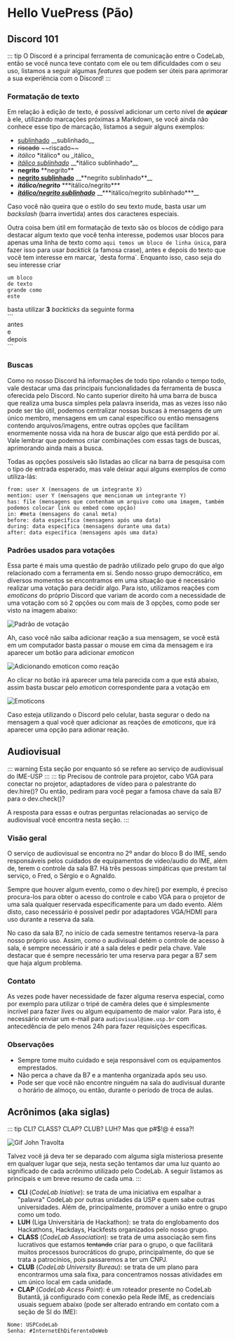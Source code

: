 # Hello VuePress (Pão)

## Discord 101
::: tip
O Discord é a principal ferramenta de comunicação entre o CodeLab, então se você nunca teve contato com ele ou tem dificuldades com o seu uso, listamos a seguir algumas *features* que podem ser úteis para aprimorar a sua experiência com o Discord!
:::

### Formatação de texto
Em relação à edição de texto, é possível adicionar um certo nível de ***açúcar*** à ele, utilizando marcações próximas a Markdown, se você ainda não conhece esse tipo de marcação, listamos a seguir alguns exemplos:
- <u>sublinhado</u> \_\_sublinhado\_\_
- ~~riscado~~ \~\~riscado\~\~
- *itálico* \*itálico\* ou \_itálico\_
- *<u>itálico sublinhado</u>* \_\_\*itálico sublinhado\*\_\_
- **negrito** \*\*negrito\*\*
- **<u>negrito sublinhado</u>** \_\_\*\*negrito sublinhado\*\*\_\_
- ***itálico/negrito*** \*\*\*itálico/negrito\*\*\*
- ***<u>itálico/negrito sublinhado</u>*** \_\_\*\*\*itálico/negrito sublinhado\*\*\*\_\_

Caso você não queira que o estilo do seu texto mude, basta usar um *backslash* (barra invertida) antes dos caracteres especiais.

Outra coisa bem útil em formatação de texto são os blocos de código para destacar algum texto que você tenha interesse, podemos usar blocos para apenas uma linha de texto como `aqui temos um bloco de linha única`, para fazer isso para usar *backtick* (a famosa crase), antes e depois do texto que você tem interesse em marcar, \`desta forma\`. Enquanto isso, caso seja do seu interesse criar
```
um bloco
de texto
grande como
este
```
basta utilizar **3** *backticks* da seguinte forma<br/>
\`\`\`<br/>
antes<br/>
e<br/>
depois<br/>
\`\`\`

### Buscas
Como no nosso Discord há informações de todo tipo rolando o tempo todo, vale destacar uma das principais funcionalidades da ferramenta de busca oferecida pelo Discord. No canto superior direito há uma barra de busca que realiza uma busca simples pela palavra inserida, mas as vezes isso não pode ser tão útil, podemos centralizar nossas buscas à mensagens de um único membro, mensagens em um canal específico ou então mensagens contendo arquivos/imagens, entre outras opções que facilitam enormemente nossa vida na hora de buscar algo que está perdido por aí. Vale lembrar que podemos criar combinações com essas tags de buscas, aprimorando ainda mais a busca.

Todas as opções possíveis são listadas ao clicar na barra de pesquisa com o tipo de entrada esperado, mas vale deixar aqui alguns exemplos de como utiliza-lás:
```
from: user X (mensagens de um integrante X)
mention: user Y (mensagens que mencionam um integrante Y)
has: file (mensagens que contenham um arquivo como uma imagem, também podemos colocar link ou embed como opção)
in: #meta (mensagens do canal meta)
before: data específica (mensagens após uma data)
during: data específica (mensagens durante uma data)
after: data específica (mensagens após uma data)
```

### Padrões usados para votações
Essa parte é mais uma questão de padrão utilizado pelo grupo do que algo relacionado com a ferramenta em si. Sendo nosso grupo democrático, em diversos momentos se encontramos em uma situação que é necessário realizar uma votação para decidir algo. Para isto, utilizamos reações com *emoticons* do próprio Discord que variam de acordo com a necessidade de uma votação com só 2 opções ou com mais de 3 opções, como pode ser visto na imagem abaixo:

![Padrão de votação](./assets/poll-discord-pattern.png)

Ah, caso você não saiba adicionar reação a sua mensagem, se você está em um computador basta passar o mouse em cima da mensagem e ira aparecer um botão para adicionar *emoticon*

![Adicionando emoticon como reação](./assets/add-emoticon-reaction.png)

Ao clicar no botão irá aparecer uma tela parecida com a que está abaixo, assim basta buscar pelo *emoticon* correspondente para a votação em

![Emoticons](./assets/emoticon-window.png)

Caso esteja utilizando o Discord pelo celular, basta segurar o dedo na mensagem a qual você quer adicionar as reações de *emoticons*, que irá aparecer uma opção para adionar reação.


## Audiovisual
::: warning
Esta seção por enquanto só se refere ao serviço de audiovisual do IME-USP
:::
::: tip
Precisou de controle para projetor, cabo VGA para conectar no projetor, adaptadores de vídeo para o palestrante do dev.hire()? Ou então, pediram para você pegar a famosa chave da sala B7 para o dev.check()?

A resposta para essas e outras perguntas relacionadas ao serviço de audiovisual você encontra nesta seção.
:::

### Visão geral
O serviço de audiovisual se encontra no 2º andar do bloco B do IME, sendo responsáveis pelos cuidados de equipamentos de video/audio do IME, além de, terem o controle da sala B7. Há três pessoas simpáticas que prestam tal serviço, o Fred, o Sérgio e o Agnaldo.

Sempre que houver algum evento, como o dev.hire() por exemplo, é preciso procura-los para obter o acesso do controle e cabo VGA para o projetor de uma sala qualquer reservada especificamente para um dado evento. Além disto, caso necessário é possível pedir por adaptadores VGA/HDMI para uso durante a reserva da sala.

No caso da sala B7, no início de cada semestre tentamos reserva-la para nosso próprio uso. Assim, como o audivisual detém o controle de acesso à sala, é sempre necessário ir até a sala deles e pedir pela chave. Vale destacar que é sempre necessário ter uma reserva para pegar a B7 sem que haja algum problema.

### Contato
As vezes pode haver necessidade de fazer alguma reserva especial, como por exemplo para utilizar o tripé de camêra deles que é simplesmente incrível para fazer *lives* ou algum equipamento de maior valor. Para isto, é necessário enviar um e-mail para `audiovisual@ime.usp.br` com antecedência de pelo menos 24h para fazer requisições especificas.

### Observações
- Sempre tome muito cuidado e seja responsável com os equipamentos emprestados.
- Não perca a chave da B7 e a mantenha organizada após seu uso.
- Pode ser que você não encontre ninguém na sala do audivisual durante o horário de almoço, ou então, durante o período de troca de aulas.


## Acrônimos (aka siglas)
::: tip
CLI? CLASS? CLAP? CLUB? LUH? Mas que p#$!@ é essa?!<br/>

![Gif John Travolta](./assets/john-travolta-confused.gif)<br/>

Talvez você já deva ter se deparado com alguma sigla misteriosa presente em qualquer lugar que seja, nesta seção tentamos dar uma luz quanto ao significado de cada acrônimo utilizado pelo CodeLab. A seguir listamos as principais e um breve resumo de cada uma.
:::

- **CLI** (*CodeLab Iniative*): se trata de uma iniciativa em espalhar a "palavra" CodeLab por outras unidades da USP e quem sabe outras universidades. Além de, principalmente, promover a união entre o grupo como um todo.
- **LUH** (Liga Universitária de Hackathon): se trata do englobamento dos Hackathons, Hackdays, Hackfests organizados pelo nosso grupo.
- **CLASS** (*CodeLab Association*): se trata de uma associação sem fins lucrativos que estamos ~~tentando~~ criar para o grupo, o que facilitará muitos processos burocráticos do grupo, principalmente, do que se trata a patrocínios, pois passaremos a ter um CNPJ.
- **CLUB** (*CodeLab University Bureau*): se trata de um plano para encontrarmos uma sala fixa, para concentramos nossas atividades em um único local em cada unidade.
- **CLAP** (*CodeLab Acess Point*): é um roteador presente no CodeLab Butantã, já configurado com conexão pela Rede IME, as credenciais usuais seguem abaixo (pode ser alterado entrando em contato com a seção de SI do IME):
```
Nome: USPCodeLab
Senha: #InternetEhDiferenteDeWeb
```
